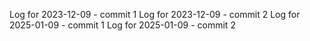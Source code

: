 Log for 2023-12-09 - commit 1
Log for 2023-12-09 - commit 2
Log for 2025-01-09 - commit 1
Log for 2025-01-09 - commit 2
